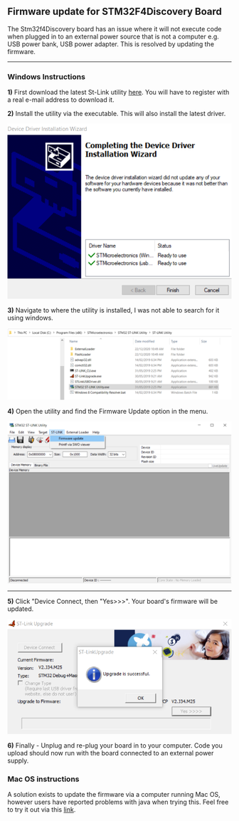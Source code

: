 ## Firmware update for STM32F4Discovery Board
The Stm32f4Discovery board has an issue where it will not execute code when plugged in to an external power source that is not a computer e.g. USB power bank, USB power adapter. This is resolved by updating the firmware.

---

### Windows Instructions

**1)** First download the latest St-Link utility [here](https://www.st.com/en/development-tools/stsw-link004.html "St-Link Utility"). You will have to register with a real e-mail address to download it.

**2)** Install the utility via the executable. This will also install the latest driver.

![Installing the Driver](imgs/install.png)

**3)** Navigate to where the utility is installed, I was not able to search for it using windows.

![Location of Utility](imgs/location.png)

**4)** Open the utility and find the Firmware Update option in the menu.

![Utility Interface](imgs/utility.png)

---

**5)** Click "Device Connect, then "Yes>>>". Your board's firmware will be updated.

![Firmware Update](imgs/update.png)

**6)** Finally - Unplug and re-plug your board in to your computer. Code you upload should now run with the board connected to an external power supply.

### Mac OS instructions
A solution exists to update the firmware via a computer running Mac OS, however users have reported problems with java when trying this. Feel free to try it out via this [link](https://www.st.com/en/development-tools/stsw-link007.html "St-link Firmware Update").